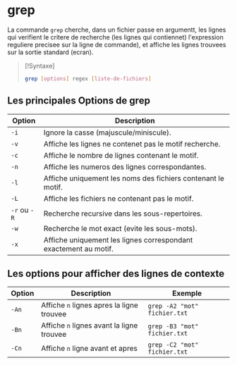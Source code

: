 # grep

La commande `grep` cherche, dans un fichier passe en argumentt, les lignes qui verifient le critere de recherche (les lignes qui contiennet) l'expression reguliere precisee sur la ligne de commande), et affiche les lignes trouvees sur la sortie standard (ecran).

> [!Syntaxe]
> ```bash
> grep [options] regex [liste-de-fichiers]
>```

## Les principales Options de grep


| **Option**   | **Description**                                                  |
| ------------ | ---------------------------------------------------------------- |
| `-i`         | Ignore la casse (majuscule/miniscule).                           |
| `-v`         | Affiche les lignes ne contenet pas le motif recherche.           |
| `-c`         | Affiche le nombre de lignes contenant le motif.                  |
| `-n`         | Affiche les numeros des lignes correspondantes.                  |
| `-l`         | Affiche uniquement les noms des fichiers contenant le motif.     |
| `-L`         | Affiche les fichiers ne contenant pas le motif.                  |
| `-r` ou `-R` | Recherche recursive dans les sous-repertoires.                   |
| `-w`         | Recherche le mot exact (evite les sous-mots).                    |
| `-x`         | Affiche uniquement les lignes correspondant exactement au motif. |

## Les options pour afficher des lignes de contexte


| **Option** | **Description**                           | **Exemple**                  |
| ---------- | ----------------------------------------- | ---------------------------- |
| `-An`      | Affiche `n` lignes apres la ligne trouvee | `grep -A2 "mot" fichier.txt` |
| `-Bn`      | Affiche `n` lignes avant la ligne trouvee | `grep -B3 "mot" fichier.txt` |
| `-Cn`      | Affiche `n` ligne avant et apres          | `grep -C2 "mot" fichier.txt` |
